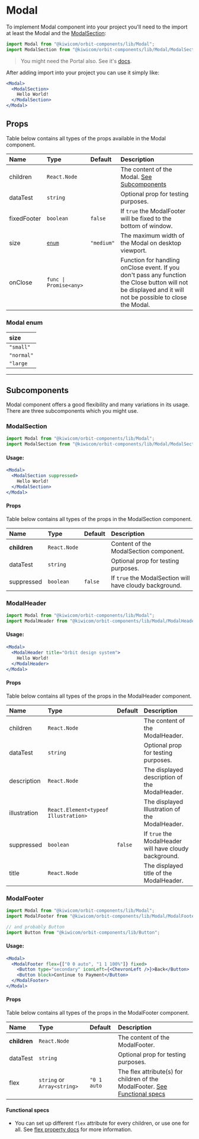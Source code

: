 # Modal
To implement Modal component into your project you'll need to the import at least the Modal and the [ModalSection](#modalsection):
```jsx
import Modal from "@kiwicom/orbit-components/lib/Modal";
import ModalSection from "@kiwicom/orbit-components/lib/Modal/ModalSection";
```

> You might need the Portal also. See it's [docs](../Portal).

After adding import into your project you can use it simply like:
```jsx
<Modal>
  <ModalSection>
    Hello World!
  </ModalSection>
</Modal>
```
## Props
Table below contains all types of the props available in the Modal component.

| Name          | Type                    | Default         | Description                      |
| :------------ | :---------------------- | :-------------- | :------------------------------- |
| children      | `React.Node`            |                 | The content of the Modal. [See Subcomponents](#sub-components)
| dataTest      | `string`                |                 | Optional prop for testing purposes.
| fixedFooter   | `boolean`               | `false`         | If `true` the ModalFooter will be fixed to the bottom of window.
| size          | [`enum`](#modalenum)    | `"medium"`      | The maximum width of the Modal on desktop viewport.
| onClose       | `func \| Promise<any>`  |                 | Function for handling onClose event. If you don't pass any function the Close button will not be displayed and it will not be possible to close the Modal.

### Modal enum

| size          |
| :------------ |
| `"small"`     |
| `"normal"`    |
| `"large`      |

---

## Subcomponents
Modal component offers a good flexibility and many variations in its usage. There are three subcomponents which you might use.

### ModalSection
```jsx
import Modal from "@kiwicom/orbit-components/lib/Modal";
import ModalSection from "@kiwicom/orbit-components/lib/Modal/ModalSection";
```
#### Usage:
```jsx
<Modal>
  <ModalSection suppressed>
    Hello World!
  </ModalSection>
</Modal>
```

#### Props
Table below contains all types of the props in the ModalSection component.

| Name          | Type                  | Default         | Description                      |
| :------------ | :---------------------| :-------------- | :------------------------------- |
| **children**  | `React.Node`          |                 | Content of the ModalSection component.
| dataTest      | `string`              |                 | Optional prop for testing purposes.
| suppressed    | `boolean`             | `false`         | If `true` the ModalSection will have cloudy background.

### ModalHeader
```jsx
import Modal from "@kiwicom/orbit-components/lib/Modal";
import ModalHeader from "@kiwicom/orbit-components/lib/Modal/ModalHeader";
```
#### Usage:
```jsx
<Modal>
  <ModalHeader title="Orbit design system">
    Hello World!
  </ModalHeader>
</Modal>
```

#### Props
Table below contains all types of the props in the ModalHeader component.

| Name          | Type                                  | Default         | Description                      |
| :------------ | :------------------------------------ | :-------------- | :------------------------------- |
| children      | `React.Node`                          |                 | The content of the ModalHeader.
| dataTest      | `string`                              |                 | Optional prop for testing purposes.
| description   | `React.Node`                          |                 | The displayed description of the ModalHeader.
| illustration  | `React.Element<typeof Illustration>`  |                 | The displayed Illustration of the ModalHeader.
| suppressed    | `boolean`                             | `false`         | If `true` the ModalHeader will have cloudy background.
| title         | `React.Node`                          |                 | The displayed title of the ModalHeader.

### ModalFooter
```jsx
import Modal from "@kiwicom/orbit-components/lib/Modal";
import ModalFooter from "@kiwicom/orbit-components/lib/Modal/ModalFooter";

// and probably Button
import Button from "@kiwicom/orbit-components/lib/Button";

```
#### Usage:
```jsx
<Modal>
  <ModalFooter flex={["0 0 auto", "1 1 100%"]} fixed>
    <Button type="secondary" iconLeft={<ChevronLeft />}>Back</Button>
    <Button block>Continue to Payment</Button>
  </ModalFooter>
</Modal>
```

#### Props
Table below contains all types of the props in the ModalFooter component.

| Name          | Type                        | Default         | Description                      |
| :------------ | :-------------------------- | :-------------- | :------------------------------- |
| **children**  | `React.Node`                |                 | The content of the ModalFooter.
| dataTest      | `string`                    |                 | Optional prop for testing purposes.
| flex          | `string` or `Array<string>` | `"0 1 auto`     | The flex attribute(s) for children of the ModalFooter. [See Functional specs](#functional-specs)

#### Functional specs
* You can set up different `flex` attribute for every children, or use one for all. See [flex property docs](https://www.w3schools.com/cssref/css3_pr_flex.asp) for more information.
